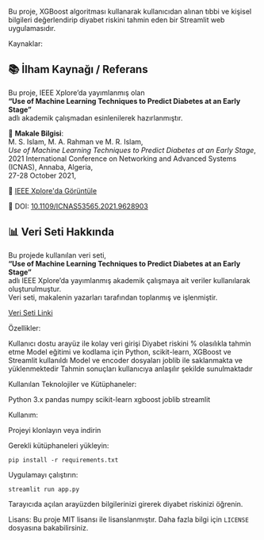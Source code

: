 Bu proje, XGBoost algoritması kullanarak kullanıcıdan alınan tıbbi ve kişisel bilgileri değerlendirip diyabet riskini tahmin eden bir Streamlit web uygulamasıdır.

Kaynaklar:

   ## 📚 İlham Kaynağı / Referans
  
  Bu proje, IEEE Xplore’da yayımlanmış olan  
  **“Use of Machine Learning Techniques to Predict Diabetes at an Early Stage”**  
  adlı akademik çalışmadan esinlenilerek hazırlanmıştır.
  
  📄 **Makale Bilgisi**:  
  M. S. Islam, M. A. Rahman ve M. R. Islam,  
  *Use of Machine Learning Techniques to Predict Diabetes at an Early Stage*,  
  2021 International Conference on Networking and Advanced Systems (ICNAS), Annaba, Algeria,  
  27-28 October 2021, 
  
  🔗 [IEEE Xplore'da Görüntüle](https://ieeexplore.ieee.org/document/9628903)  
  
  📌 DOI: [10.1109/ICNAS53565.2021.9628903](https://doi.org/10.1109/ICNAS53565.2021.9628903)

  ## 📊 Veri Seti Hakkında

Bu projede kullanılan veri seti,  
**“Use of Machine Learning Techniques to Predict Diabetes at an Early Stage”**  
adlı IEEE Xplore’da yayımlanmış akademik çalışmaya ait veriler kullanılarak oluşturulmuştur.  
Veri seti, makalenin yazarları tarafından toplanmış ve işlenmiştir.

[Veri Seti Linki](https://archive.ics.uci.edu/dataset/529/early+stage+diabetes+risk+prediction+dataset)

Özellikler:

  Kullanıcı dostu arayüz ile kolay veri girişi
  Diyabet riskini % olasılıkla tahmin etme
  Model eğitimi ve kodlama için Python, scikit-learn, XGBoost ve Streamlit kullanıldı
  Model ve encoder dosyaları joblib ile saklanmakta ve yüklenmektedir
  Tahmin sonuçları kullanıcıya anlaşılır şekilde sunulmaktadır

Kullanılan Teknolojiler ve Kütüphaneler:

  Python 3.x
  pandas
  numpy
  scikit-learn
  xgboost
  joblib
  streamlit

Kullanım:

  Projeyi klonlayın veya indirin
  
  Gerekli kütüphaneleri yükleyin:
  
    pip install -r requirements.txt
    
  Uygulamayı çalıştırın:
  
    streamlit run app.py
    
Tarayıcıda açılan arayüzden bilgilerinizi girerek diyabet riskinizi öğrenin.

Lisans:
  Bu proje MIT lisansı ile lisanslanmıştır. Daha fazla bilgi için `LICENSE` dosyasına bakabilirsiniz.


